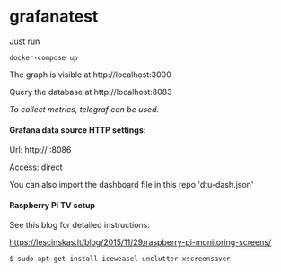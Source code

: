 # grafanatest

Just run 

  `docker-compose up`


The graph is visible at http://localhost:3000 

Query the database at http://localhost:8083



_To collect metrics, telegraf can be used._



#### Grafana data source HTTP settings:

Url: http:// :8086

Access: direct


You can also import the dashboard file in this repo 'dtu-dash.json'



#### Raspberry Pi TV setup

See this blog for detailed instructions:

https://lescinskas.lt/blog/2015/11/29/raspberry-pi-monitoring-screens/

`$ sudo apt-get install iceweasel unclutter xscreensaver`

